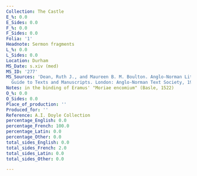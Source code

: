 ```yaml
---
Collection: The Castle
E_%: 0.0
E_Sides: 0.0
F_%: 0.0
F_Sides: 0.0
Folia: '1'
Headnote: Sermon fragments
L_%: 0.0
L_Sides: 0.0
Location: Durham
MS_Date: s.xiv (med)
MS_ID: '277'
MS_Sources: 'Dean, Ruth J., and Maureen B. M. Boulton. Anglo-Norman Literature: A
  Guide to Texts and Manuscripts. London: Anglo-Norman Text Society, 1999.'
Notes: in the binding of Eramus' "Moriae encomium" (Basle, 1522)
O_%: 0.0
O_Sides: 0.0
Place_of_production: ''
Produced_for: ''
Reference: A.I. Doyle Collection
percentage_English: 0.0
percentage_French: 100.0
percentage_Latin: 0.0
percentage_Other: 0.0
total_sides_English: 0.0
total_sides_French: 2.0
total_sides_Latin: 0.0
total_sides_Other: 0.0

---
```

